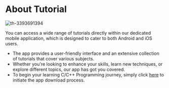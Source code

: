 # About Tutorial 

![th-3393691394](https://github.com/The-Young-Programmer/C-CPP-Programming/assets/79866006/4c9d99a5-a0e0-4e12-b0e5-05e0e86cf0c3)



You can access a wide range of tutorials directly within our dedicated mobile application,
which is designed to cater to both Android and iOS users.

- The app provides a user-friendly interface and an extensive collection of tutorials that cover various subjects.
-  Whether you're looking to enhance your skills, learn new techniques, or explore different topics, our app has got you covered. 
-  To begin your learning C/C++ Programming journey, simply click <a href="https://cppprogramming.netlify.app/" target="_blank">here</a> to initiate the app download process.


